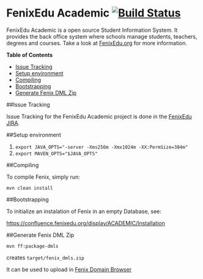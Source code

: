 FenixEdu Academic [![Build Status](https://travis-ci.org/FenixEdu/fenixedu-academic.png?branch=master)](https://travis-ci.org/FenixEdu/fenix)
==========

FenixEdu Academic is a open source Student Information System. It provides the back office system where schools manage students, teachers, degrees and courses. Take a look at [FenixEdu.org](http://fenixedu.org/) for more information.

**Table of Contents**

- [Issue Tracking](#issue-tracking)
- [Setup environment](#setup-environment)
- [Compiling](#compiling)
- [Bootstrapping](#bootstrapping)
- [Generate Fenix DML Zip](#generate-fenix-dml-zip)

##Issue Tracking

Issue Tracking for the FenixEdu Academic project is done in the [FenixEdu JIRA](https://jira.fenixedu.org/browse/ACADEMIC).

##Setup environment
1. `export JAVA_OPTS="-server -Xms256m -Xmx1024m -XX:PermSize=384m"`
2. `export MAVEN_OPTS="$JAVA_OPTS"`


##Compiling
  
To compile Fenix, simply run:

    mvn clean install
    
##Bootstrapping

To initialize an instalation of Fenix in an empty Database, see: 

https://confluence.fenixedu.org/display/ACADEMIC/Installation

##Generate Fenix DML Zip

    mvn ff:package-dmls

creates `target/fenix_dmls.zip`

It can be used to upload in [Fenix Domain Browser](https://fenix-ashes.ist.utl.pt/fdb)

